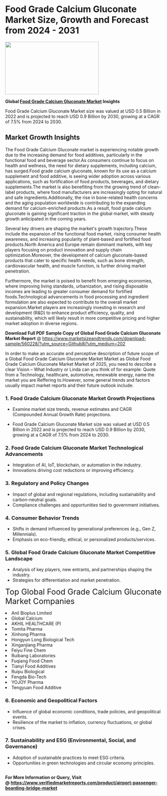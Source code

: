 <H1>Food Grade Calcium Gluconate Market Size, Growth and Forecast from 2024 - 2031</H1><img class="aligncenter size-medium wp-image-584254" src="https://thirdeyenews.in/wp-content/uploads/2024/09/Global-Market-Research-300x168.jpeg" alt="" width="300" height="168" /><p><strong>Global&nbsp;<a href="https://www.marketsizeandtrends.com/download-sample/560228/?utm_source=Github8j?utm_medium=202">Food Grade Calcium Gluconate Market</a> Insights</strong></p><p>Food Grade Calcium Gluconate Market size was valued at USD 0.5 Billion in 2022 and is projected to reach USD 0.9 Billion by 2030, growing at a CAGR of 7.5% from 2024 to 2030.</p><p><h2>Market Growth Insights</h2> <p>The Food Grade Calcium Gluconate market is experiencing notable growth due to the increasing demand for food additives, particularly in the functional food and beverage sector.As consumers continue to focus on health and wellness, the need for dietary supplements, including calcium, has surged.Food grade calcium gluconate, known for its use as a calcium supplement and food additive, is seeing wider adoption across various applications, such as fortification of food products, beverages, and dietary supplements.The market is also benefiting from the growing trend of clean-label products, where food manufacturers are increasingly opting for natural and safe ingredients.Additionally, the rise in bone-related health concerns and the aging population worldwide is contributing to the expanding demand for calcium-enriched products.As a result, food grade calcium gluconate is gaining significant traction in the global market, with steady growth anticipated in the coming years.</p> <p>Several key drivers are shaping the market's growth trajectory.These include the expansion of the functional food market, rising consumer health awareness, and increasing popularity of plant-based and fortified food products.North America and Europe remain dominant markets, with key players focusing on product innovation and supply chain optimization.Moreover, the development of calcium gluconate-based products that cater to specific health needs, such as bone strength, cardiovascular health, and muscle function, is further driving market penetration.</p> <p>Furthermore, the market is poised to benefit from emerging economies, where improving living standards, urbanization, and rising disposable incomes are leading to greater consumer demand for fortified foods.Technological advancements in food processing and ingredient formulation are also expected to contribute to the overall market expansion.Market players are increasingly investing in research and development (R&D) to enhance product efficiency, quality, and sustainability, which will likely result in more competitive pricing and higher market adoption in diverse regions.</p> <p><span class=""><strong>Download Full PDF Sample Copy of Global Food Grade Calcium Gluconate Market Report</strong> @ <a href="https://www.marketsizeandtrends.com/download-sample/560228/?utm_source=Github8j?utm_medium=202" target="_blank">https://www.marketsizeandtrends.com/download-sample/560228/?utm_source=Github8j?utm_medium=202</a></span></p><p>In order to make an accurate and perceptive description of future scope of a Global&nbsp;Food Grade Calcium Gluconate Market Market as Global&nbsp;Food Grade Calcium Gluconate Market Market of 2025, you need to describe a clear Vision &ndash; What Industry or Linda can you think of for example: Quote from a Technology, healthcare, automotive, renewable energy, name the market you are Reffering to.However, some general trends and factors usually impact market reports and their future outlook include:</p><h3>1.&nbsp;<strong>Food Grade Calcium Gluconate Market Growth Projections</strong></h3><ul><li>Examine market size trends, revenue estimates and CAGR (Compounded Annual Growth Rate) projections.</li><li><p>Food Grade Calcium Gluconate Market size was valued at USD 0.5 Billion in 2022 and is projected to reach USD 0.9 Billion by 2030, growing at a CAGR of 7.5% from 2024 to 2030.</p></li></ul><h3>2.&nbsp;<strong>Food Grade Calcium Gluconate Market Technological Advancements</strong></h3><ul><li>Integration of AI, IoT, blockchain, or automation in the industry.</li><li>Innovations driving cost reductions or improving efficiency.</li></ul><h3>3.&nbsp;<strong>Regulatory and Policy Changes</strong></h3><ul><li>Impact of global and regional regulations, including sustainability and carbon-neutral goals.</li><li>Compliance challenges and opportunities tied to government initiatives.</li></ul><h3>4.&nbsp;<strong>Consumer Behavior Trends</strong></h3><ul><li>Shifts in demand influenced by generational preferences (e.g., Gen Z, Millennials).</li><li>Emphasis on eco-friendly, ethical, or personalized products/services.</li></ul><h3>5.&nbsp;<strong>Global Food Grade Calcium Gluconate Market Competitive Landscape</strong></h3><ul><li>Analysis of key players, new entrants, and partnerships shaping the industry.</li><li>Strategies for differentiation and market penetration.</li></ul><p data-pm-slice="1 1 []"><span style="color: inherit; font-family: inherit; font-size: 25px;">Top Global Food Grade Calcium Gluconate Market Companies</span></p><div class="" data-test-id=""><p><li>Anil Bioplus Limited</li><li> Global Calcium</li><li> AKHIL HEALTHCARE (P)</li><li> Tomita Pharma</li><li> Xinhong Pharma</li><li> Hongyun Long Biological Tech</li><li> Xinganjiang Pharma</li><li> Feiyu Fine Chem</li><li> Ruibang Laboratories</li><li> Fuqiang Food Chem</li><li> Tianyi Food Additives</li><li> Ruipu Biological</li><li> Fengda Bio-Tech</li><li> YOJOY Pharma</li><li> Tengyuan Food Additive</li></p></div><h3>6.&nbsp;<strong>Economic and Geopolitical Factors</strong></h3><ul><li>Influence of global economic conditions, trade policies, and geopolitical events.</li><li>Resilience of the market to inflation, currency fluctuations, or global crises.</li></ul><h3>7.&nbsp;<strong>Sustainability and ESG (Environmental, Social, and Governance)</strong></h3><ul><li>Adoption of sustainable practices to meet ESG criteria.</li><li>Opportunities in green technologies and circular economy principles.</li></ul><h2><strong style="font-size: 14px;">For More Information or Query, Visit @&nbsp;</strong><a style="background-color: #ffffff; font-size: 14px;" href="https://www.marketsizeandtrends.com/report/food-grade-calcium-gluconate-market/" target="_blank">https://www.verifiedmarketreports.com/product/airport-passenger-boarding-bridge-market</a></h2>